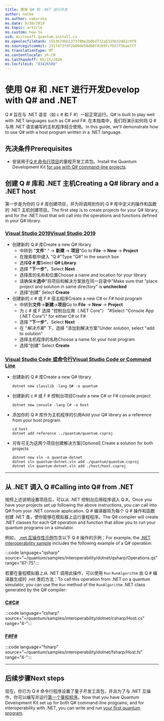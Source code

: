 ```yaml
---
title: 使用 Q# 和 .NET 进行开发
author: natke
ms.author: nakersha
ms.date: 9/30/2019
ms.topic: article
ms.custom: how-to
uid: microsoft.quantum.install.cs
ms.openlocfilehash: 155367dbb1373f00e2b0bd732a5319b32462c9f9
ms.sourcegitcommit: 2317473fdf2b80de58db0f43b9fcfb57f56aefff
ms.translationtype: MT
ms.contentlocale: zh-CN
ms.lasthandoff: 05/15/2020
ms.locfileid: "83426508"
---
```

# <a name="develop-with-q-and-net"></a><span data-ttu-id="9e36d-102">使用 Q# 和 .NET 进行开发</span><span class="sxs-lookup"><span data-stu-id="9e36d-102">Develop with Q# and .NET</span></span>

<span data-ttu-id="9e36d-103">Q # 旨在与 .NET 语言（如 c # 和 F #）一起正常运行。</span><span class="sxs-lookup"><span data-stu-id="9e36d-103">Q# is built to play well with .NET languages such as C# and F#.</span></span>
<span data-ttu-id="9e36d-104">在本指南中，我们将演示如何将 Q # 与用 .NET 语言编写的主机程序结合使用。</span><span class="sxs-lookup"><span data-stu-id="9e36d-104">In this guide, we'll demonstrate how to use Q# with a host program written in a .NET language.</span></span>

## <a name="prerequisites"></a><span data-ttu-id="9e36d-105">先决条件</span><span class="sxs-lookup"><span data-stu-id="9e36d-105">Prerequisites</span></span>

- <span data-ttu-id="9e36d-106">安装用于[Q # 命令行项目](xref:microsoft.quantum.install.standalone)的量程开发工具包。</span><span class="sxs-lookup"><span data-stu-id="9e36d-106">Install the Quantum Development Kit [for use with Q# command-line projects](xref:microsoft.quantum.install.standalone).</span></span>

## <a name="creating-a-q-library-and-a-net-host"></a><span data-ttu-id="9e36d-107">创建 Q # 库和 .NET 主机</span><span class="sxs-lookup"><span data-stu-id="9e36d-107">Creating a Q# library and a .NET host</span></span>

<span data-ttu-id="9e36d-108">第一步是为你的 Q # 库创建项目，并为将调用到你的 Q # 库中定义的操作和函数的 .NET 主机创建项目。</span><span class="sxs-lookup"><span data-stu-id="9e36d-108">The first step is to create projects for your Q# library, and for the .NET host that will call into the operations and functions defined in your Q# library.</span></span>

### <a name="visual-studio-2019"></a>[<span data-ttu-id="9e36d-109">Visual Studio 2019</span><span class="sxs-lookup"><span data-stu-id="9e36d-109">Visual Studio 2019</span></span>](#tab/tabid-vs2019)

- <span data-ttu-id="9e36d-110">创建新的 Q # 库</span><span class="sxs-lookup"><span data-stu-id="9e36d-110">Create a new Q# library</span></span>
  - <span data-ttu-id="9e36d-111">中转到 "**文件**" "  ->  **新建**  ->  **项目**"</span><span class="sxs-lookup"><span data-stu-id="9e36d-111">Go to **File** -> **New** -> **Project**</span></span>
  - <span data-ttu-id="9e36d-112">在搜索框中键入 "Q #"</span><span class="sxs-lookup"><span data-stu-id="9e36d-112">Type "Q#" in the search box</span></span>
  - <span data-ttu-id="9e36d-113">选择**Q # 库**</span><span class="sxs-lookup"><span data-stu-id="9e36d-113">Select **Q# Library**</span></span>
  - <span data-ttu-id="9e36d-114">选择 **“下一步”**。</span><span class="sxs-lookup"><span data-stu-id="9e36d-114">Select **Next**</span></span>
  - <span data-ttu-id="9e36d-115">选择库的名称和位置</span><span class="sxs-lookup"><span data-stu-id="9e36d-115">Choose a name and location for your library</span></span>
  - <span data-ttu-id="9e36d-116">请确保未**选中**"将项目和解决方案放在同一目录中"</span><span class="sxs-lookup"><span data-stu-id="9e36d-116">Make sure that "place project and solution in same directory" is **unchecked**</span></span>
  - <span data-ttu-id="9e36d-117">选择“创建” </span><span class="sxs-lookup"><span data-stu-id="9e36d-117">Select **Create**</span></span>
- <span data-ttu-id="9e36d-118">创建新的 c # 或 F # 宿主程序</span><span class="sxs-lookup"><span data-stu-id="9e36d-118">Create a new C# or F# host program</span></span>
  - <span data-ttu-id="9e36d-119">中转到**文件**→**新建**→**项目**</span><span class="sxs-lookup"><span data-stu-id="9e36d-119">Go to **File** → **New** → **Project**</span></span>
  - <span data-ttu-id="9e36d-120">为 c # 或 F 选择 "控制台应用（.NET Core"） "#</span><span class="sxs-lookup"><span data-stu-id="9e36d-120">Select "Console App (.NET Core")" for either C# or F#</span></span>
  - <span data-ttu-id="9e36d-121">选择 **“下一步”**。</span><span class="sxs-lookup"><span data-stu-id="9e36d-121">Select **Next**</span></span>
  - <span data-ttu-id="9e36d-122">在 "*解决方案*" 下，选择 "添加到解决方案"</span><span class="sxs-lookup"><span data-stu-id="9e36d-122">Under *solution*, select "add to solution"</span></span>
  - <span data-ttu-id="9e36d-123">选择主机程序的名称</span><span class="sxs-lookup"><span data-stu-id="9e36d-123">Choose a name for your host program</span></span>
  - <span data-ttu-id="9e36d-124">选择“创建” </span><span class="sxs-lookup"><span data-stu-id="9e36d-124">Select **Create**</span></span>

### <a name="visual-studio-code-or-command-line"></a>[<span data-ttu-id="9e36d-125">Visual Studio Code 或命令行</span><span class="sxs-lookup"><span data-stu-id="9e36d-125">Visual Studio Code or Command Line</span></span>](#tab/tabid-cmdline)

- <span data-ttu-id="9e36d-126">创建新的 Q # 库</span><span class="sxs-lookup"><span data-stu-id="9e36d-126">Create a new Q# library</span></span>

  ```dotnetcli
  dotnet new classlib -lang Q# -o quantum
  ```

- <span data-ttu-id="9e36d-127">创建新的 c # 或 F # 控制台项目</span><span class="sxs-lookup"><span data-stu-id="9e36d-127">Create a new C# or F# console project</span></span>

  ```dotnetcli
  dotnet new console -lang C# -o host  
  ```

- <span data-ttu-id="9e36d-128">添加你的 Q # 库作为主机程序的引用</span><span class="sxs-lookup"><span data-stu-id="9e36d-128">Add your Q# library as a reference from your host program</span></span>

  ```dotnetcli
  cd host
  dotnet add reference ../quantum/quantum.csproj
  ```

- <span data-ttu-id="9e36d-129">可有可无为这两个项目创建解决方案</span><span class="sxs-lookup"><span data-stu-id="9e36d-129">[Optional] Create a solution for both projects</span></span>

  ```dotnetcli
  dotnet new sln -n quantum-dotnet
  dotnet sln quantum-dotnet.sln add ./quantum/quantum.csproj
  dotnet sln quantum-dotnet.sln add ./host/host.csproj
  ```

***

## <a name="calling-into-q-from-net"></a><span data-ttu-id="9e36d-130">从 .NET 调入 Q #</span><span class="sxs-lookup"><span data-stu-id="9e36d-130">Calling into Q# from .NET</span></span>

<span data-ttu-id="9e36d-131">按照上述说明设置项目后，可以从 .NET 控制台应用程序调入 Q #。</span><span class="sxs-lookup"><span data-stu-id="9e36d-131">Once you have your projects set up following the above instructions, you can call into Q# from your .NET console application.</span></span>
<span data-ttu-id="9e36d-132">Q # 编译器将为每个 Q # 操作和函数创建 .NET 类，使你能够在模拟器上运行量程程序。</span><span class="sxs-lookup"><span data-stu-id="9e36d-132">The Q# compiler will create .NET classes for each Q# operation and function that allow you to run your quantum programs on a simulator.</span></span>

<span data-ttu-id="9e36d-133">例如， [.net 互操作性示例](https://github.com/microsoft/Quantum/tree/master/samples/interoperability/dotnet)包含以下 Q # 操作的示例：</span><span class="sxs-lookup"><span data-stu-id="9e36d-133">For example, the [.NET interoperability sample](https://github.com/microsoft/Quantum/tree/master/samples/interoperability/dotnet) includes the following example of a Q# operation:</span></span>

:::code language="qsharp" source="~/quantum/samples/interoperability/dotnet/qsharp/Operations.qs" range="67-75":::

<span data-ttu-id="9e36d-134">若要在量程模拟器上从 .NET 调用此操作，可以使用 `Run` `RunAlgorithm` 由 Q # 编译器生成的 .net 类的方法：</span><span class="sxs-lookup"><span data-stu-id="9e36d-134">To call this operation from .NET on a quantum simulator, you can use the `Run` method of the `RunAlgorithm` .NET class generated by the Q# compiler:</span></span>

### <a name="c"></a>[<span data-ttu-id="9e36d-135">C#</span><span class="sxs-lookup"><span data-stu-id="9e36d-135">C#</span></span>](#tab/tabid-csharp)

:::code language="csharp" source="~/quantum/samples/interoperability/dotnet/csharp/Host.cs" range="4-":::

### <a name="f"></a>[<span data-ttu-id="9e36d-136">F#</span><span class="sxs-lookup"><span data-stu-id="9e36d-136">F#</span></span>](#tab/tabid-fsharp)

:::code language="fsharp" source="~/quantum/samples/interoperability/dotnet/fsharp/Host.fs" range="4-":::

***
    
## <a name="next-steps"></a><span data-ttu-id="9e36d-137">后续步骤</span><span class="sxs-lookup"><span data-stu-id="9e36d-137">Next steps</span></span>

<span data-ttu-id="9e36d-138">现在，你已为 Q # 命令行程序设置了量子开发工具包，并且为了与 .NET 互操作，你可以编写并运行[第一个量程程序](xref:microsoft.quantum.quickstarts.qrng)。</span><span class="sxs-lookup"><span data-stu-id="9e36d-138">Now that you have Quantum Development Kit set up for both Q# command-line programs, and for interoperability with .NET, you can write and run [your first quantum program](xref:microsoft.quantum.quickstarts.qrng).</span></span>
